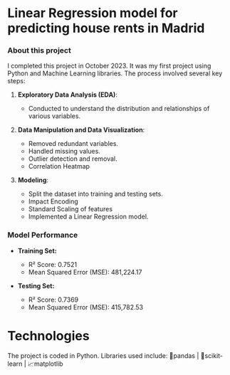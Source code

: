 # Linear Regression model for predicting house rents in Madrid

### About this project
I completed this project in October 2023. It was my first project using Python and Machine Learning libraries.
The process involved several key steps:

1. **Exploratory Data Analysis (EDA)**: 
   - Conducted to understand the distribution and relationships of various variables.

2. **Data Manipulation and Data Visualization**: 
   - Removed redundant variables.
   - Handled missing values.
   - Outlier detection and removal.
   - Correlation Heatmap

3. **Modeling**: 
   - Split the dataset into training and testing sets.
   - Impact Encoding
   - Standard Scaling of features
   - Implemented a Linear Regression model.

### Model Performance

- **Training Set:**
  - R² Score: 0.7521
  - Mean Squared Error (MSE): 481,224.17

- **Testing Set:**
  - R² Score: 0.7369
  - Mean Squared Error (MSE): 415,782.53

# Technologies
The project is coded in Python. Libraries used include: 🐼pandas |  🧠scikit-learn | 📈matplotlib
